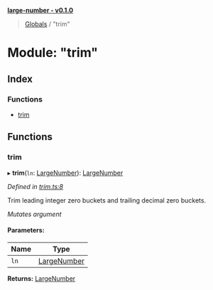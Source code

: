 **[large-number - v0.1.0](../README.md)**

> [Globals](../globals.md) / "trim"

# Module: "trim"

## Index

### Functions

* [trim](_trim_.md#trim)

## Functions

### trim

▸ **trim**(`ln`: [LargeNumber](../interfaces/_types_.largenumber.md)): [LargeNumber](../interfaces/_types_.largenumber.md)

*Defined in [trim.ts:8](https://github.com/zimmed/large-number/blob/0e73db7/src/trim.ts#L8)*

Trim leading integer zero buckets and trailing decimal zero buckets.

*Mutates argument*

#### Parameters:

Name | Type |
------ | ------ |
`ln` | [LargeNumber](../interfaces/_types_.largenumber.md) |

**Returns:** [LargeNumber](../interfaces/_types_.largenumber.md)
